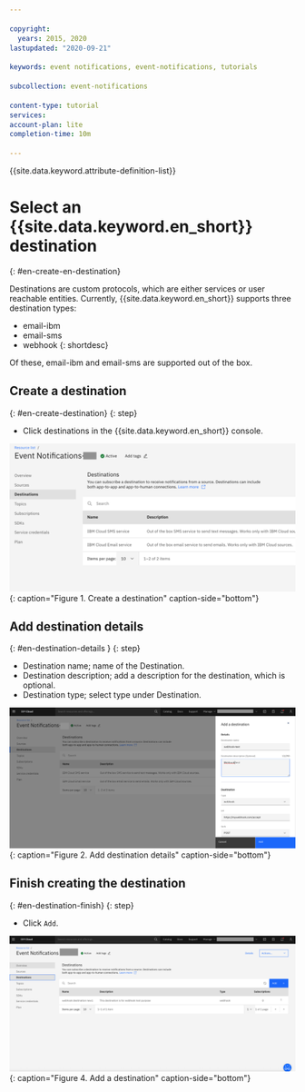 ```yaml
---

copyright:
  years: 2015, 2020
lastupdated: "2020-09-21"

keywords: event notifications, event-notifications, tutorials

subcollection: event-notifications

content-type: tutorial
services:
account-plan: lite
completion-time: 10m

---
```


{{site.data.keyword.attribute-definition-list}}

# Select an {{site.data.keyword.en_short}} destination
{: #en-create-en-destination}

Destinations are custom protocols, which are either services or user reachable entities.
Currently, {{site.data.keyword.en_short}} supports three destination types:
- email-ibm 
- email-sms 
- webhook 
{: shortdesc}

Of these, email-ibm and email-sms are supported out of the box. 


## Create a destination
{: #en-create-destination}
{: step}

- Click destinations in the {{site.data.keyword.en_short}} console. 

![Create a destination](images/en-dest1.png "Create a destination"){: caption="Figure 1. Create a destination" caption-side="bottom"}


## Add destination details
{: #en-destination-details }
{: step}

- Destination name; name of the Destination.
- Destination description; add a description for the destination, which is optional.
- Destination type; select type under Destination.


![Add destination details](images/en-dest2.png "Destination details"){: caption="Figure 2. Add destination details" caption-side="bottom"} 

## Finish creating the destination
{: #en-destination-finish}
{: step}

- Click `Add`.

![Complete adding a destination](images/en-dest3.png "Finish adding a destination"){: caption="Figure 4. Add a destination" caption-side="bottom"}


